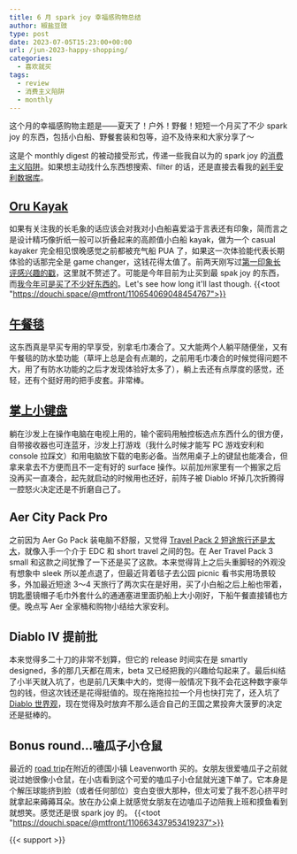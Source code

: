 ```yaml
---
title: 6 月 spark joy 幸福感购物总结
author: 椒盐豆豉
type: post
date: 2023-07-05T15:23:00+00:00
url: /jun-2023-happy-shopping/
categories:
  - 喜欢就买
tags:
  - review
  - 消费主义陷阱
  - monthly
---
```


这个月的幸福感购物主题是——夏天了！户外！野餐！短短一个月买了不少 spark joy 的东西，包括小白船、野餐套装和包等，迫不及待来和大家分享了～

这是个 monthly digest 的被动接受形式，传递一些我自以为的 spark joy 的[消费主义陷阱](../tags/消费主义陷阱)。如果想主动找什么东西想搜索、filter 的话，还是直接去看我的[剁手安利数据库](https://mtfront.notion.site/mtfront/mtfront-shopping-reviews-e568ee6ebaa44b5da146cbe4ac4663eb)。

<!--more-->

## [Oru Kayak](https://amzn.to/44qXAiA)
如果有关注我的长毛象的话应该会对我对小白船喜爱溢于言表还有印象，简而言之是设计精巧像折纸一般可以折叠起来的高颜值小白船 kayak，做为一个 casual kayaker 完全相见恨晚感觉之前都被充气船 PUA 了，如果这一次体验能代表长期体验的话那完全是 game changer，这钱花得太值了。前两天刚写过[第一印象长评感兴趣的戳](../oru-kayak-first-impression/)，这里就不赘述了。可能是今年目前为止买到最 spak joy 的东西，而[我今年可是买了不少好东西的](../recent-happy-shopping/)。Let's see how long it'll last though.
{{<toot "https://douchi.space/@mtfront/110654069048454767">}}

## [午餐毯](https://amzn.to/3JI3qnO)
这东西真是早买专用的早享受，别拿毛巾凑合了。又大能两个人躺平随便坐，又有午餐毯的防水垫功能（草坪上总是会有点潮的，之前用毛巾凑合的时候觉得问题不大，用了有防水功能的之后才发现体验好太多了），躺上去还有点厚度的感觉，还轻，还有个挺好用的把手皮套。非常棒。

## [掌上小键盘](https://amzn.to/3JCAXj1)
躺在沙发上在操作电脑在电视上用的，输个密码用触控板选点东西什么的很方便，自带接收器也可连蓝牙，沙发上打游戏（我什么时候才能写 PC 游戏安利和 console 拉踩文）和用电脑放下载的电影必备。当然用桌子上的键鼠也能凑合，但拿来拿去不方便而且不一定有好的 surface 操作。以前加州家里有一个搬家之后没再买一直凑合，起先就启动的时候用也还好，前阵子被 Diablo 坏掉几次折腾得一腔怒火决定还是不折磨自己了。

## Aer City Pack Pro
之前因为 Aer Go Pack 装电脑不舒服，又觉得 [Travel Pack 2 短途旅行还是太大](../one-bag-travel-2-years-in/)，就像入手一个介于 EDC 和 short travel 之间的包。在 Aer Travel Pack 3 small 和这款之间犹豫了一下还是买了这款。本来觉得背上之后头重脚轻的外观没有想象中 sleek 所以差点退了，但最近背着毯子去公园 picnic 看书实用场景较多，外加最近短途 3～4 天旅行了两次实在是好用，买了小白船之后上船也带着，钥匙墨镜帽子毛巾外套什么的通通塞进里面扔船上大小刚好，下船午餐直接铺也方便。晚点写 Aer 全家桶和购物小结给大家安利。

## Diablo IV 提前批
本来觉得多二十刀的非常不划算，但它的 release 时间实在是 smartly designed，多的那几天都在周末，beta 又已经把我的兴趣给勾起来了。最后纠结了小半天就入坑了，也是前几天集中大的，觉得一般情况下我不会花这种数字豪华包的钱，但这次钱还是花得挺值的。现在拖拖拉拉一个月也快打完了，还入坑了 [Diablo 世界观](https://youtu.be/dU-iUokAFzw)，现在觉得及时放弃不那么适合自己的王国之累投奔大菠萝的决定还是挺棒的。

## Bonus round...嗑瓜子小仓鼠
最近的 [road trip](../2023-summer-road-trip/)在附近的德国小镇 Leavenworth 买的。女朋友很爱嗑瓜子之前就说过她很像小仓鼠，在小店看到这个可爱的嗑瓜子小仓鼠就光速下单了。它本身是个解压球能挤到脸（或者任何部位）变白变很大那种，但太可爱了我不忍心挤平时就拿起来薅薅耳朵。放在办公桌上就感觉女朋友在边嗑瓜子边陪我上班和摸鱼看到就想笑。感觉还是很 spark joy 的。
{{<toot "https://douchi.space/@mtfront/110663437953419237">}}

{{< support >}}